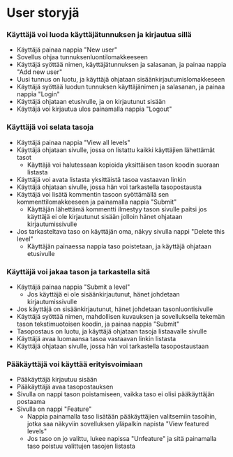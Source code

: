 # User storyjä

### Käyttäjä voi luoda käyttäjätunnuksen ja kirjautua sillä
* Käyttäjä painaa nappia "New user"
* Sovellus ohjaa tunnuksenluontilomakkeeseen
* Käyttäjä syöttää nimen, käyttäjätunnuksen ja salasanan, ja painaa nappia "Add new user"
* Uusi tunnus on luotu, ja käyttäjä ohjataan sisäänkirjautumislomakkeseen
* Käyttäjä syöttää luodun tunnuksen käyttäjänimen ja salasanan, ja painaa nappia "Login"
* Käyttäjä ohjataan etusivulle, ja on kirjautunut sisään
* Käyttäjä voi kirjautua ulos painamalla nappia "Logout"

### Käyttäjä voi selata tasoja
* Käyttäjä painaa nappia "View all levels"
* Käyttäjä ohjataan sivulle, jossa on listattu kaikki käyttäjien lähettämät tasot
   * Käyttäjä voi halutessaan kopioida yksittäisen tason koodin suoraan listasta
* Käyttäjä voi avata listasta yksittäistä tasoa vastaavan linkin
* Käyttäjä ohjataan sivulle, jossa hän voi tarkastella tasopostausta
* Käyttäjä voi lisätä kommentin tasoon syöttämällä sen kommenttilomakkeeseen ja painamalla nappia "Submit"
  * Käyttäjän lähettämä kommentti ilmestyy tason sivulle paitsi jos käyttäjä ei ole kirjautunut sisään jolloin hänet ohjataan     kirjautumissivulle
* Jos tarkasteltava taso on käyttäjän oma, näkyy sivulla nappi "Delete this level"
  * Käyttäjän painaessa nappia taso poistetaan, ja käyttäjä ohjataan etusivulle

### Käyttäjä voi jakaa tason ja tarkastella sitä
* Käyttäjä painaa nappia "Submit a level"
   * Jos käyttäjä ei ole sisäänkirjautunut, hänet johdetaan kirjautumissivulle
* Jos käyttäjä on sisäänkirjautunut, hänet johdetaan tasonluontisivulle
* Käyttäjä syöttää nimen, mahdollisen kuvauksen ja sovelluksella tekemän tason tekstimuotoisen koodin, ja painaa nappia "Submit"
* Tasopostaus on luotu, ja käyttäjä ohjataan tasoja listaavalle sivulle
* Käyttäjä avaa luomaansa tasoa vastaavan linkin listasta
* Käyttäjä ohjataan sivulle, jossa hän voi tarkastella tasopostaustaan

### Pääkäyttäjä voi käyttää erityisvoimiaan
* Pääkäyttäjä kirjautuu sisään
* Pääkäyttäjä avaa tasopostauksen
* Sivulla on nappi tason poistamiseen, vaikka taso ei olisi pääkäyttäjän postaama
* Sivulla on nappi "Feature"
  * Nappia painamalla taso lisätään pääkäyttäjien valitsemiin tasoihin, jotka saa näkyviin sovelluksen yläpalkin napista "View featured levels"
  * Jos taso on jo valittu, lukee napissa "Unfeature" ja sitä painamalla taso poistuu valittujen tasojen listasta
  
